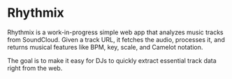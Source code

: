 # Rhythmix

Rhythmix is a work-in-progress simple web app that analyzes music tracks from SoundCloud. Given a track URL, it fetches the audio, processes it, and returns musical features like BPM, key, scale, and Camelot notation.

The goal is to make it easy for DJs to quickly extract essential track data right from the web.
